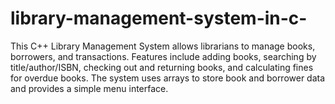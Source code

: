 # library-management-system-in-c-
This C++ Library Management System allows librarians to manage books, borrowers, and transactions. Features include adding books, searching by title/author/ISBN, checking out and returning books, and calculating fines for overdue books. The system uses arrays to store book and borrower data and provides a simple menu interface.
